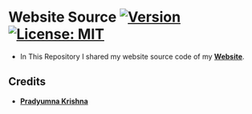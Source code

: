 # Website Source [![Version][Version-Badge]][Version] [![License: MIT][License-Badge]](LICENSE.md)

- In This Repository I shared my website source code of my **[Website][Pradyumna]**.


## Credits
- **[Pradyumna Krishna][Pradyumna]**

[License-Badge]:   https://img.shields.io/badge/License-MIT-red.svg
[Pradyumna]:       https://pradyumnakrishna.github.io
[Version]:         https://github.com/PradyumnaKrishna/pradyumnakrishna.github.io/releases/
[Version-Badge]:   https://img.shields.io/github/v/tag/pradyumnakrishna/pradyumnakrishna.github.io?label=Version
